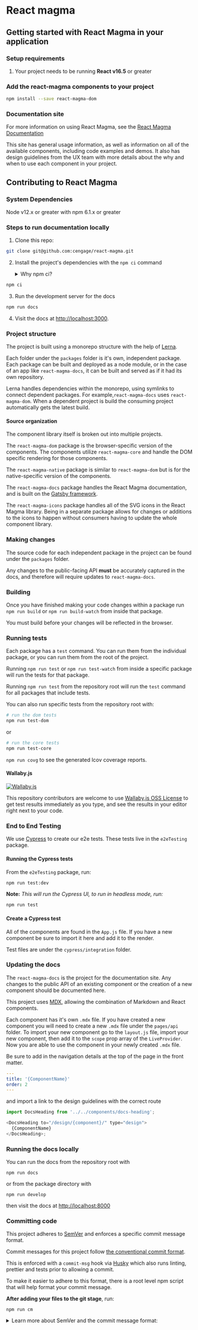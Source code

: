 # React magma

## Getting started with React Magma in your application

### Setup requirements

1. Your project needs to be running **React v16.5** or greater

### Add the react-magma components to your project

```sh
npm install --save react-magma-dom
```

### Documentation site

For more information on using React Magma, see the [React Magma Documentation](https://react-magma.cengage.info/version/latest/)

This site has general usage information, as well as information on all of the available components, including code examples and demos. It also has design guidelines from the UX team with more details about the why and when to use each component in your project.

## Contributing to React Magma

### System Dependencies

Node v12.x or greater with npm 6.1.x or greater

### Steps to run documentation locally

1. Clone this repo:

```sh
git clone git@github.com:cengage/react-magma.git
```

2. Install the project's dependencies with the `npm ci` command

   <details>
     <summary>Why npm ci?</summary>

   Using `npm ci` instead of `npm install` will install dependencies based on `package-lock.json` so you will get specific package versions and it should also speed up the install.

   </details>

```sh
npm ci
```

3. Run the development server for the docs

```sh
npm run docs
```

4. Visit the docs at [http://localhost:3000](http://localhost:3000).

### Project structure

The project is built using a monorepo structure with the help of [Lerna](https://github.com/lerna/lerna).

Each folder under the `packages` folder is it's own, independent package. Each package can be built and deployed as a node module, or in the case of an app like `react-magma-docs`, it can be built and served as if it had its own repository.

Lerna handles dependencies within the monorepo, using symlinks to connect dependent packages. For example,`react-magma-docs` uses `react-magma-dom`. When a dependent project is build the consuming project automatically gets the latest build.

#### Source organization

The component library itself is broken out into multiple projects.

The `react-magma-dom` package is the browser-specific version of the components. The components utilize `react-magma-core` and handle the DOM specific rendering for those components.

The `react-magma-native` package is similar to `react-magma-dom` but is for the native-specific version of the components.

The `react-magma-docs` package handles the React Magma documentation, and is built on the <a href="https://www.gatsbyjs.org/">Gatsby framework</a>.

The `react-magma-icons` package handles all of the SVG icons in the React Magma library. Being in a separate package allows for changes or additions to the icons to happen without consumers having to update the whole component library.

### Making changes

The source code for each independent package in the project can be found under the `packages` folder.

Any changes to the public-facing API **must** be accurately captured in the docs, and therefore will require updates to `react-magma-docs`.

### Building

Once you have finished making your code changes within a package run `npm run build` or `npm run build-watch` from inside that package.

You must build before your changes will be reflected in the browser.

### Running tests

Each package has a `test` command. You can run them from the individual package, or you can run them from the root of the project.

Running `npm run test` or `npm run test-watch` from inside a specific package will run the tests for that package.

Running `npm run test` from the repository root will run the `test` command for all packages that include tests.

You can also run specific tests from the repository root with:

```sh
# run the dom tests
npm run test-dom
```

or

```sh
# run the core tests
npm run test-core
```

`npm run covg` to see the generated lcov coverage reports.

#### Wallaby.js

[![Wallaby.js](https://img.shields.io/badge/wallaby.js-powered-blue.svg?style=for-the-badge&logo=github)](https://wallabyjs.com/oss/)

This repository contributors are welcome to use
[Wallaby.js OSS License](https://wallabyjs.com/oss/) to get
test results immediately as you type, and see the results in
your editor right next to your code.

### End to End Testing

We use [Cypress](https://cypress.io) to create our e2e tests. These tests live in the `e2eTesting` package.

#### Running the Cypress tests

From the `e2eTesting` package, run:

```sh
npm run test:dev
```

**Note:** _This will run the Cypress UI, to run in headless mode, run:_

```sh
npm run test
```

#### Create a Cypress test

All of the components are found in the `App.js` file. If you have a new component be sure to import it here and add it to the render.

Test files are under the `cypress/integration` folder.

### Updating the docs

The `react-magma-docs` is the project for the documentation site. Any changes to the public API of an existing component or the creation of a new component should be documented here.

This project uses [MDX](https://mdxjs.com/), allowing the combination of Markdown and React components.

Each component has it's own `.mdx` file. If you have created a new component you will need to create a new `.mdx` file under the `pages/api` folder. To import your new component go to the `layout.js` file, import your new component, then add it to the `scope` prop array of the `LiveProvider`. Now you are able to use the component in your newly created `.mdx` file.

Be sure to add in the navigation details at the top of the page in the front matter.

```yaml
---
title: '{ComponentName}'
order: 2
---

```

and import a link to the design guidelines with the correct route

```js
import DocsHeading from '../../components/docs-heading';

<DocsHeading to="/design/{component}/" type="design">
  {ComponentName}
</DocsHeading>;
```

### Running the docs locally

You can run the docs from the repository root with

```
npm run docs
```

or from the package directory with

```
npm run develop
```

then visit the docs at [http://localhost:8000](http://localhost:8000)

### Committing code

This project adheres to [SemVer](https://semver.org/) and enforces a specific commit message format.

Commit messages for this project follow [the conventional commit format](https://www.conventionalcommits.org/en/v1.0.0-beta.2/).

This is enforced with a `commit-msg` hook via [Husky](https://github.com/typicode/husky) which also runs linting, prettier and tests prior to allowing a commit.

To make it easier to adhere to this format, there is a root level npm script that will help format your commit message.

**After adding your files to the git stage**, run:

```
npm run cm
```

<details>
  <summary>Learn more about SemVer and the commit message format:</summary>
  
  SemVer is just a responsible way to release packages and it's the right thing to do.
  
  Enforcing a commit message format allows us to automate version number changes, manage release channels (`latest`, `next`, `previous`, `x.x.x-beta.x`, etc.), and automate the creation of a consistent changelog and automate releases.

All commits will have a topic and short description with an optional subject.

There is a short version of the format that will pass the `commit-msg` check and a longer version for handling changes that need more explanation and for marking commits that contain breaking changes.

#### Commit message components:

- type (required)
- subject
- description (required)
- body
- footer (required _if_ there are breaking changes)

##### Types

The type is key in determining how to bump the version number in the next version number change. Available types are:

- `feat` - commit adds a new feature
- `fix` - commit fixes a bug
- `docs` - commit changes documentation only
- `test` - commit adds missing tests or corrects existing tests
- `refactor` - commit only has refactoring, code has changed but behavior and tests retain original functionality
- `perf` - like refactor, but the focus is on performance
- `build` - changes that affect the build system or external dependencies
- `ci` - commit changes CI configuration files
- `revert` - reverts a previous commit
- `style` - Changes that do not affect the meaning of the code (white-space, formatting, missing semi-colons, etc)
- `chore` - other changes that don't modify source or test files

##### Subject

The subject is an optional identifier. For example, if adding a new feature to a `Modal` component, you might use `modal` as your subject to provide context.

##### Description

Short description of the commit. The `commitlint` rules enforce a max length of 72 characters for the header, which is made up of the type, subject and description, along with the added characters to match the commit format, for example: `feat(modal):added support for closing via esc key`

##### Body

If the short description isn't enough to cover the details of your change, you can add more text in the body to expand on what the commit does and provide all the details you want.

##### Footer

The footer is where you designate a breaking change. So if you add a feature and that necessitates breaking changes to the existing API, you would use `feat` for the type and in the footer, you would add `BREAKING CHANGE: description of the breaking change`

#### Short commit message format

```bash
#format - with subject
git commit -m "<topic>(<subject>): <short description>"

#example - with subject
git commit -m "feat(button): Added icon capabilities to button"

#format - no subject
git commit -m "<topic>: <short description>"

#example - no subject
git commit -m "feat: Added icon capabilities to button"
```

#### Long commit message format (with a breaking change)

```bash
#format
git commit -m "<type>(subject): <short description>

<optional body>

<optional footer>"

#example
git commit -m "feat(button): Added icon capabilities to button

More verbose description of what was added with the icon feature of the button.

BREAKING CHANGE: description of what part of the API brakes with this commit"
```

#### Commit Tooling

To facilitate getting the commit format right, you can create your commit messages by adding the files you want to commit with `git add <files>` then by running `npm run cm`, which will step you through the individual parts of the commit message.

##### Selecting a topic from the predefined list

![running npm run cm shows the topic selector screen for commitizen](./readme_assets/commitizen_topic.png)

##### Walking through the remaining questions

![commitizen guides you through entering scope, description, optional body and footer by prompting yes or no for breaking changes](./readme_assets/commitizen_scope_thru_end.png)

##### The resulting commit produced by the wizard

![the resulting commit produced by commitizen](./readme_assets/commitizen_resulting_commit.png)

##### Retry

If the `pre-commit` scripts prevent your commit due to a test or linting failure, you can fix those items, `git add` those updates and rather than going through the commit message wizard again, you can retry with `npm run cm-retry`.

</details>
